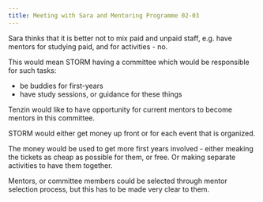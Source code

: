 ```yaml
---
title: Meeting with Sara and Mentoring Programme 02-03
---
```


Sara thinks that it is better not to mix paid and unpaid staff, e.g. have mentors for studying paid, and for activities - no.

This would mean STORM having a committee which would be responsible for such tasks:

- be buddies for first-years
- have study sessions, or guidance for these things

Tenzin would like to have opportunity for current mentors to become mentors in this committee.

STORM would either get money up front or for each event that is organized.

The money would be used to get more first years involved - either meaking the tickets as cheap as possible for them, or free. Or making separate activities to have them together.

Mentors, or committee members could be selected through mentor selection process, but this has to be made very clear to them.
